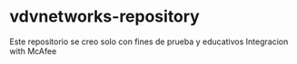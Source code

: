 # vdvnetworks-repository
Este repositorio se creo solo con fines de prueba y educativos
Integracion with McAfee
